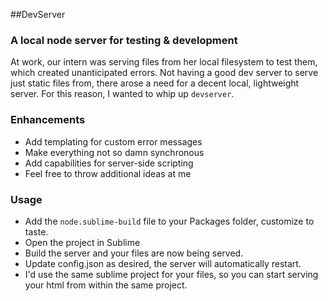 ##DevServer
### A local node server for testing & development
At work, our intern was serving files from her local filesystem to test them, which created unanticipated errors. Not having a good dev server to serve just static files from, there arose a need for a decent local, lightweight server. For this reason, I wanted to whip up `devserver`.
### Enhancements
- Add templating for custom error messages
- Make everything not so damn synchronous
- Add capabilities for server-side scripting
- Feel free to throw additional ideas at me
### Usage
- Add the `node.sublime-build` file to your Packages folder, customize to taste.
- Open the project in Sublime
- Build the server and your files are now being served.
- Update config.json as desired, the server will automatically restart.
- I'd use the same sublime project for your files, so you can start serving your html from within the same project.